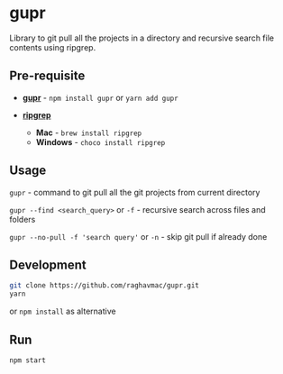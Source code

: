 # gupr

Library to git pull all the projects in a directory and recursive search file contents using ripgrep.

## Pre-requisite

- [**gupr**](https://github.com/raghavmac/gup) - `npm install gupr` or `yarn add gupr`

- [**ripgrep**](https://github.com/BurntSushi/ripgrep)
  -  **Mac** - `brew install ripgrep` 
  -  **Windows** - `choco install ripgrep`

## Usage

`gupr` - command to git pull all the git projects from current directory

`gupr --find <search_query>` or `-f` - recursive search across files and folders

`gupr --no-pull -f 'search query'` or `-n` - skip git pull if already done

## Development

```sh
git clone https://github.com/raghavmac/gupr.git
yarn
```
or `npm install` as alternative

## Run

```sh
npm start
```